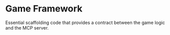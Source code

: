 # Game Framework
Essential scaffolding code that provides a contract between the game logic and the MCP server.